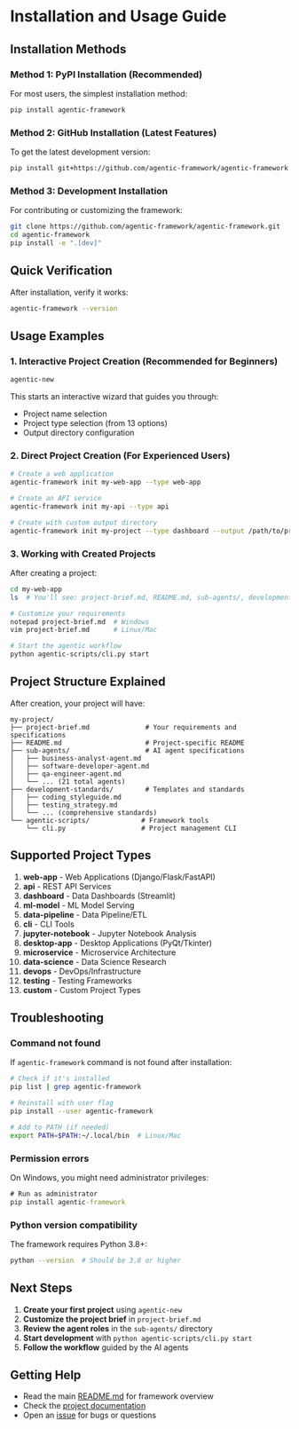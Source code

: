 # Installation and Usage Guide

## Installation Methods

### Method 1: PyPI Installation (Recommended)

For most users, the simplest installation method:

```bash
pip install agentic-framework
```

### Method 2: GitHub Installation (Latest Features)

To get the latest development version:

```bash
pip install git+https://github.com/agentic-framework/agentic-framework.git
```

### Method 3: Development Installation

For contributing or customizing the framework:

```bash
git clone https://github.com/agentic-framework/agentic-framework.git
cd agentic-framework
pip install -e ".[dev]"
```

## Quick Verification

After installation, verify it works:

```bash
agentic-framework --version
```

## Usage Examples

### 1. Interactive Project Creation (Recommended for Beginners)

```bash
agentic-new
```

This starts an interactive wizard that guides you through:
- Project name selection
- Project type selection (from 13 options)
- Output directory configuration

### 2. Direct Project Creation (For Experienced Users)

```bash
# Create a web application
agentic-framework init my-web-app --type web-app

# Create an API service
agentic-framework init my-api --type api

# Create with custom output directory
agentic-framework init my-project --type dashboard --output /path/to/projects
```

### 3. Working with Created Projects

After creating a project:

```bash
cd my-web-app
ls  # You'll see: project-brief.md, README.md, sub-agents/, development-standards/, agentic-scripts/

# Customize your requirements
notepad project-brief.md  # Windows
vim project-brief.md      # Linux/Mac

# Start the agentic workflow
python agentic-scripts/cli.py start
```

## Project Structure Explained

After creation, your project will have:

```
my-project/
├── project-brief.md              # Your requirements and specifications
├── README.md                     # Project-specific README
├── sub-agents/                   # AI agent specifications
│   ├── business-analyst-agent.md
│   ├── software-developer-agent.md
│   ├── qa-engineer-agent.md
│   └── ... (21 total agents)
├── development-standards/        # Templates and standards
│   ├── coding_styleguide.md
│   ├── testing_strategy.md
│   └── ... (comprehensive standards)
└── agentic-scripts/             # Framework tools
    └── cli.py                   # Project management CLI
```

## Supported Project Types

1. **web-app** - Web Applications (Django/Flask/FastAPI)
2. **api** - REST API Services
3. **dashboard** - Data Dashboards (Streamlit)
4. **ml-model** - ML Model Serving
5. **data-pipeline** - Data Pipeline/ETL
6. **cli** - CLI Tools
7. **jupyter-notebook** - Jupyter Notebook Analysis
8. **desktop-app** - Desktop Applications (PyQt/Tkinter)
9. **microservice** - Microservice Architecture
10. **data-science** - Data Science Research
11. **devops** - DevOps/Infrastructure
12. **testing** - Testing Frameworks
13. **custom** - Custom Project Types

## Troubleshooting

### Command not found

If `agentic-framework` command is not found after installation:

```bash
# Check if it's installed
pip list | grep agentic-framework

# Reinstall with user flag
pip install --user agentic-framework

# Add to PATH (if needed)
export PATH=$PATH:~/.local/bin  # Linux/Mac
```

### Permission errors

On Windows, you might need administrator privileges:
```cmd
# Run as administrator
pip install agentic-framework
```

### Python version compatibility

The framework requires Python 3.8+:
```bash
python --version  # Should be 3.8 or higher
```

## Next Steps

1. **Create your first project** using `agentic-new`
2. **Customize the project brief** in `project-brief.md`
3. **Review the agent roles** in the `sub-agents/` directory
4. **Start development** with `python agentic-scripts/cli.py start`
5. **Follow the workflow** guided by the AI agents

## Getting Help

- Read the main [README.md](README.md) for framework overview
- Check the [project documentation](https://github.com/agentic-framework/agentic-framework)
- Open an [issue](https://github.com/agentic-framework/agentic-framework/issues) for bugs or questions